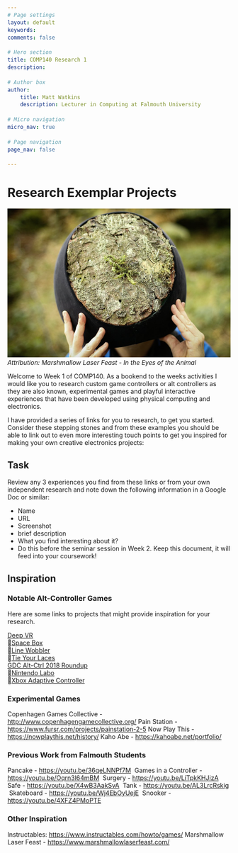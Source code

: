```yaml
---
# Page settings
layout: default
keywords:
comments: false

# Hero section
title: COMP140 Research 1
description: 

# Author box
author:
    title: Matt Watkins
    description: Lecturer in Computing at Falmouth University

# Micro navigation
micro_nav: true

# Page navigation
page_nav: false
    
---
```


# Research Exemplar Projects

![Marshmallow Laser Feast](images/marshmallow.png)
*Attribution: Marshmallow Laser Feast  - In the Eyes of the Animal*

Welcome to Week 1 of COMP140. As a bookend to the weeks activities I would like you to research custom game controllers or alt controllers as they are also known, experimental games and playful interactive experiences that have been developed using physical computing and electronics. 

I have provided a series of links for you to research, to get you started. Consider these stepping stones and from these examples you should be able to link out to even more interesting touch points to get you inspired for making your own creative electronics projects:

## Task

Review any 3 experiences you find from these links or from your own independent research and note down the following information in a Google Doc or similar: 

- Name
- URL
- Screenshot
- brief description
- What you find interesting about it?
- Do this before the seminar session in Week 2. Keep this document, it will feed into your coursework! 

## Inspiration

### Notable Alt-Controller Games 

Here are some links to projects that might provide inspiration for your research. 

[Deep VR](https://www.polygon.com/2015/3/2/8133675/deep-vr-meditation)  
􏰀[Space Box](https://www.gamasutra.com/view/news/290700/ALTCTRLGDC_Showcase_Spacebox.php)  
􏰀[Line Wobbler](http://wobblylabs.com/projects/wobble)  
􏰀[Tie Your Laces](https://twitter.com/wethrowswitches/status/1181557419199094784)  
[GDC Alt-Ctrl 2018 Roundup](https://www.gamasutra.com/altctrlgdc2018)  
􏰀[Nintendo Labo](https://www.nintendo.co.uk/Nintendo-Labo/NintendoLabo-1328637.html)   
􏰀[Xbox Adaptive Controller](https://www.microsoft.com/en-gb/p/xbox-adaptive-controller/8nsdbhz1n3d8)  

### Experimental Games

Copenhagen Games Collective - http://www.copenhagengamecollective.org/
Pain Station - https://www.fursr.com/projects/painstation-2-5
Now Play This - https://nowplaythis.net/history/
Kaho Abe - https://kahoabe.net/portfolio/

### Previous Work from Falmouth Students

Pancake - https://youtu.be/36qeLNNPf7M  Games in a Controller - https://youtu.be/Oqrn3l64mBM  Surgery - https://youtu.be/LiTpkKHJizA  Safe - https://youtu.be/X4wB3AakSvA  Tank - https://youtu.be/AL3LrcRskig  Skateboard - https://youtu.be/Wj4EbOyUejE  Snooker - https://youtu.be/4XFZ4PMoPTE 

### Other Inspiration

Instructables: https://www.instructables.com/howto/games/
Marshmallow Laser Feast - https://www.marshmallowlaserfeast.com/

